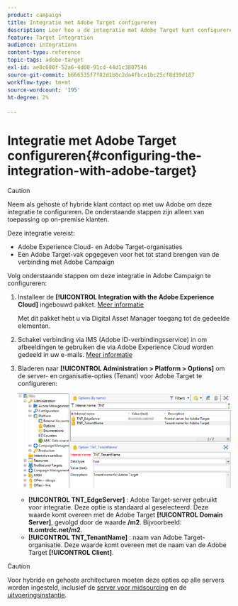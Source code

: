 ```yaml
---
product: campaign
title: Integratie met Adobe Target configureren
description: Leer hoe u de integratie met Adobe Target kunt configureren
feature: Target Integration
audience: integrations
content-type: reference
topic-tags: adobe-target
exl-id: ae8c680f-52a6-4d00-91cd-44d1c3807546
source-git-commit: b666535f7f82d1b8c2da4fbce1bc25cf8d39d187
workflow-type: tm+mt
source-wordcount: '195'
ht-degree: 2%

---
```


# Integratie met Adobe Target configureren{#configuring-the-integration-with-adobe-target}




>[!CAUTION]
>
> Neem als gehoste of hybride klant contact op met uw Adobe om deze integratie te configureren. De onderstaande stappen zijn alleen van toepassing op on-premise klanten.

Deze integratie vereist:

* Adobe Experience Cloud- en Adobe Target-organisaties
* Een Adobe Target-vak opgegeven voor het tot stand brengen van de verbinding met Adobe Campaign

Volg onderstaande stappen om deze integratie in Adobe Campaign te configureren:

1. Installeer de **[!UICONTROL Integration with the Adobe Experience Cloud]** ingebouwd pakket. [Meer informatie](../../platform/using/working-with-data-packages.md#importing-packages)

   Met dit pakket hebt u via Digital Asset Manager toegang tot de gedeelde elementen.

1. Schakel verbinding via IMS (Adobe ID-verbindingsservice) in om afbeeldingen te gebruiken die via Adobe Experience Cloud worden gedeeld in uw e-mails. [Meer informatie](../../integrations/using/about-adobe-id.md)
1. Bladeren naar **[!UICONTROL Administration > Platform > Options]** om de server- en organisatie-opties (Tenant) voor Adobe Target te configureren:

   ![](assets/tar_options.png)

   * **[!UICONTROL TNT_EdgeServer]** : Adobe Target-server gebruikt voor integratie. Deze optie is standaard al geselecteerd. Deze waarde komt overeen met de Adobe Target **[!UICONTROL Domain Server]**, gevolgd door de waarde **/m2**. Bijvoorbeeld: **tt.omtrdc.net/m2**.
   * **[!UICONTROL TNT_TenantName]** : naam van Adobe Target-organisatie. Deze waarde komt overeen met de naam van de Adobe Target **[!UICONTROL Client]**.


>[!CAUTION]
>
>Voor hybride en gehoste architecturen moeten deze opties op alle servers worden ingesteld, inclusief de [server voor midsourcing](../../installation/using/mid-sourcing-server.md) en de [uitvoeringsinstantie](../../message-center/using/configuring-instances.md#execution-instance).